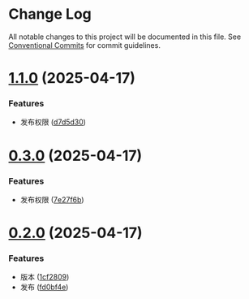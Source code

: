 # Change Log

All notable changes to this project will be documented in this file.
See [Conventional Commits](https://conventionalcommits.org) for commit guidelines.

# [1.1.0](https://github.com/Yicoding/create-project/compare/@enode/dumi2-docs@0.3.0...@enode/dumi2-docs@1.1.0) (2025-04-17)

### Features

- 发布权限 ([d7d5d30](https://github.com/Yicoding/create-project/commit/d7d5d30c87c405b61d3d875635963b5b5c32d964))

# [0.3.0](https://github.com/Yicoding/create-project/compare/@enode/dumi2-docs@0.2.0...@enode/dumi2-docs@0.3.0) (2025-04-17)

### Features

- 发布权限 ([7e27f6b](https://github.com/Yicoding/create-project/commit/7e27f6ba33783380247f7eb1ee21b30da9d6e5d0))

# [0.2.0](https://github.com/Yicoding/create-project/compare/@enode/dumi2-docs@0.1.0...@enode/dumi2-docs@0.2.0) (2025-04-17)

### Features

- 版本 ([1cf2809](https://github.com/Yicoding/create-project/commit/1cf28093cc872a33362f1e4467e443fdf8307d39))
- 发布 ([fd0bf4e](https://github.com/Yicoding/create-project/commit/fd0bf4ef6587d2708fba68b458b428ee02f2afa9))
